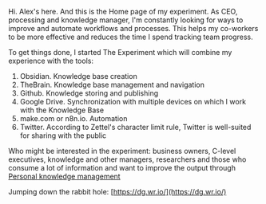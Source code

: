 Hi. Alex's here. And this is the Home page of my experiment. As CEO, processing and knowledge manager, I'm constantly looking for ways to improve and automate workflows and processes. This helps my co-workers to be more effective and reduces the time I spend tracking team progress.

To get things done, I started The Experiment which will combine my experience with the tools:

1. Obsidian. Knowledge base creation
1. TheBrain. Knowledge base management and navigation
1. Github. Knowledge storing and publishing
1. Google Drive. Synchronization with multiple devices on which I work with the Knowledge Base
1. make.com or n8n.io. Automation
1. Twitter. According to Zettel's character limit rule, Twitter is well-suited for sharing with the public

Who might be interested in the experiment: business owners, C-level executives, knowledge and other managers, researchers and those who consume a lot of information and want to improve the output through [Personal knowledge management](https://en.wikipedia.org/wiki/Personal_knowledge_management)

Jumping down the rabbit hole: [https://dg.wr.io/](https://dg.wr.io/)
